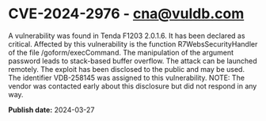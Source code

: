 # CVE-2024-2976 - cna@vuldb.com

A vulnerability was found in Tenda F1203 2.0.1.6. It has been declared as critical. Affected by this vulnerability is the function R7WebsSecurityHandler of the file /goform/execCommand. The manipulation of the argument password leads to stack-based buffer overflow. The attack can be launched remotely. The exploit has been disclosed to the public and may be used. The identifier VDB-258145 was assigned to this vulnerability. NOTE: The vendor was contacted early about this disclosure but did not respond in any way.

**Publish date:** 2024-03-27
